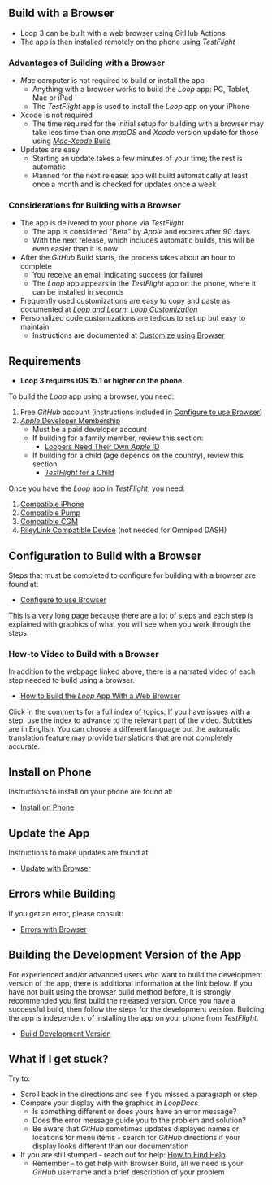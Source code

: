 ## Build with a Browser

* <span translate="no">Loop 3</span>&nbsp;can be built with a web browser using <span translate="no">GitHub Actions</span>
* The app is then installed remotely on the phone using *TestFlight*

### Advantages of Building with a Browser

* *Mac* computer is not required to build or install the app
    * Anything with a browser works to build the *Loop* app: PC, Tablet, Mac or iPad
    * The *TestFlight* app is used to install the *Loop* app on your iPhone
* Xcode is not required
    * The time required for the initial setup for building with a browser may take less time than one *macOS* and *Xcode* version update for those using [*Mac-Xcode* Build](../build/overview.md)
* Updates are easy
    * Starting an update takes a few minutes of your time; the rest is automatic
    * Planned for the next release: app will build automatically at least once a month and is checked for updates once a week

### Considerations for Building with a Browser

* The app is delivered to your phone via *TestFlight*
    * The app is considered "Beta" by  *Apple* and expires after 90 days
    * With the next release, which includes automatic builds, this will be even easier than it is now
* After the&nbsp;<span translate="no">*GitHub* Build</span>&nbsp;starts, the process takes about an hour to complete
    * You receive an email indicating success (or failure)
    * The&nbsp;_<span translate="no">Loop</span>_&nbsp;app appears in the *TestFlight* app on the phone, where it can be installed in seconds
* Frequently used customizations are easy to copy and paste as documented at&nbsp;[_<span translate="no">Loop and Learn: Loop Customization</span>_](https://www.loopandlearn.org/custom-code#custom-list)
* Personalized code customizations are tedious to set up but easy to maintain
    * Instructions are documented at [Customize using Browser](../gh-actions/gh-customize.md)

## Requirements

* **Loop 3 requires iOS 15.1 or higher on the phone.**

To build the&nbsp;_<span translate="no">Loop</span>_&nbsp;app using a browser, you need:

1. Free *GitHub* account (instructions included in [Configure to use Browser](gh-first-time.md))
1. [*Apple* Developer Membership](../build/apple-developer.md)
    * Must be a paid developer account
    * If building for a family member, review this section:
        * [Loopers Need Their Own *Apple* ID](../build/apple-developer.md#loopers-need-their-own-apple-id)
    * If building for a child (age depends on the country), review this section:
        * [*TestFlight* for a Child](../gh-actions/gh-deploy.md#testflight-for-a-child)

Once you have the&nbsp;_<span translate="no">Loop</span>_&nbsp;app in *TestFlight*, you need:

1. [Compatible iPhone](../build/phone.md)
1. [Compatible Pump](../build/pump.md)
1. [Compatible CGM](../build/cgm.md)
1. [RileyLink Compatible Device](../build/rileylink.md) (not needed for Omnipod DASH)

## Configuration to Build with a Browser

Steps that must be completed to configure for building with a browser are found at:

* [Configure to use Browser](gh-first-time.md)

This is a very long page because there are a lot of steps and each step is explained with graphics of what you will see when you work through the steps.

### How-to Video to Build with a Browser

In addition to the webpage linked above, there is a narrated video of each step needed to build using a browser.

* [How to Build the *Loop* App With a Web Browser](https://www.youtube.com/watch?v=kiu5ho0MTW8)

Click in the comments for a full index of topics.  If you have issues with a step, use the index to  advance to the relevant part of the video. Subtitles are  in English. You can choose a different language but the automatic translation feature may provide translations that are not completely accurate.

## Install on Phone

Instructions to install on your phone are found at:

* [Install on Phone](gh-deploy.md)

## Update the App

Instructions to make updates are found at:

* [Update with Browser](gh-update.md)

## Errors while Building

If you get an error, please consult:

* [Errors with Browser](gh-errors.md)

## Building the Development Version of the App

For experienced and/or advanced users who want to build the development version of the app, there is additional information at the link below. If you have not built using the browser build method before, it is strongly recommended you first build the released version. Once you have a successful build, then follow the steps for the development version. Building the app is independent of installing the app on your phone from *TestFlight*.

* [Build Development Version](build-dev-browser.md)

## What if I get stuck?

Try to:

* Scroll back in the directions and see if you missed a paragraph or step
* Compare your display with the <span>graphics in *LoopDocs*</span>
    * Is something different or does yours have an error message?
    * Does the error message guide you to the problem and solution?
    * Be aware that *GitHub* sometimes updates displayed names or locations for menu items - search for *GitHub* directions if your display looks different than our documentation
* If you are still stumped - reach out for help: [How to Find Help](../intro/loopdocs-how-to.md#how-to-find-help)
    * Remember - to get help with Browser Build, all we need is your *GitHub* username and a brief description of your problem
